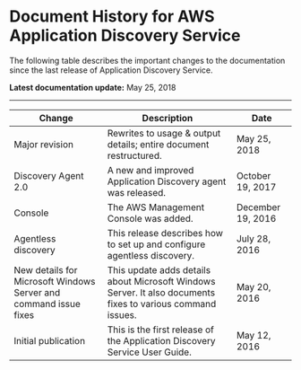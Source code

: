 # Document History for AWS Application Discovery Service<a name="doc-history"></a>

The following table describes the important changes to the documentation since the last release of Application Discovery Service\.

**Latest documentation update:** May 25, 2018


****  

| Change | Description | Date | 
| --- | --- | --- | 
| Major revision | Rewrites to usage & output details; entire document restructured\. | May 25, 2018 | 
| Discovery Agent 2\.0 | A new and improved Application Discovery agent was released\. | October 19, 2017 | 
| Console | The AWS Management Console was added\. | December 19, 2016 | 
| Agentless discovery | This release describes how to set up and configure agentless discovery\. | July 28, 2016 | 
| New details for Microsoft Windows Server and command issue fixes | This update adds details about Microsoft Windows Server\. It also documents fixes to various command issues\. | May 20, 2016 | 
| Initial publication | This is the first release of the Application Discovery Service User Guide\. | May 12, 2016 | 